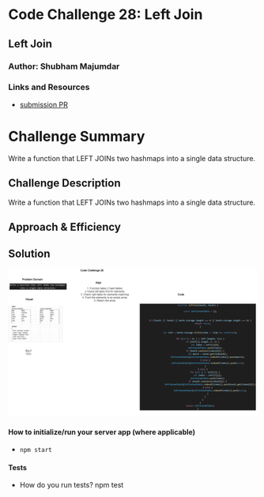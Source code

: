 # Code Challenge 28: Left Join

## Left Join

### Author: Shubham Majumdar

### Links and Resources
* [submission PR](https://github.com/smajumdar22/data-structures-and-algorithms/pull/73)

# Challenge Summary
Write a function that LEFT JOINs two hashmaps into a single data structure.

## Challenge Description
Write a function that LEFT JOINs two hashmaps into a single data structure.

## Approach & Efficiency

## Solution
![UML Diagram](whiteboard.png)

#### How to initialize/run your server app (where applicable)
* `npm start`
  
#### Tests
* How do you run tests?
npm test


